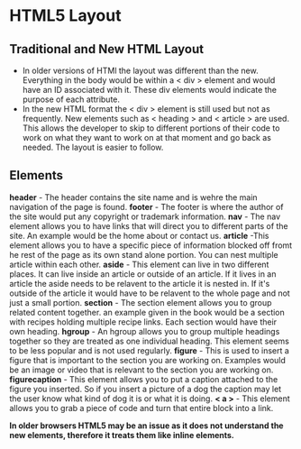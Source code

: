 # HTML5 Layout

## Traditional and New HTML Layout

- In older versions of HTMl the layout was different than the new. Everything in the body would be within a < div > element and would have an ID associated with it.  These div elements would indicate the purpose of each attribute.
- In the new HTML format the < div > element is still used but not as frequently.  New elements such as < heading > and < article > are used.  This allows the developer to skip to different portions of their code to work on what they want to work on at that moment and go back as needed.  The layout is easier to follow.

## Elements

**header** - The header contains the site name and is wehre the main navigation of the page is found.
**footer** - The footer is where the author of the site would put any copyright or trademark information.
**nav** - The nav element allows you to have links that will direct you to different parts of the site.  An example would be the home about or contact us.
**article** -This element allows you to have a specific piece of information blocked off fromt he rest of the page as its own stand alone portion.  You can nest multiple article within each other.
**aside** - This element can live in two different places.  It can live inside an article or outside of an article.  If it lives in an article the aside needs to be relavent to the article it is nested in.  If it's outside of the article it would have to be relavent to the whole page and not just a small portion.
**section** - The section element allows you to group related content together. an example given in the book would be a section with recipes holding multiple recipe links.  Each section would have their own heading.
**hgroup** - An hgroup allows you to group multiple headings together so they are treated as one individual heading. This element seems to be less popular and is not used regularly.
**figure** - This is used to insert a figure that is important to the section you are working on. Examples would be an image or video that is relevant to the section you are working on.  
**figurecaption** - This element allows you to put a caption attached to the figure you inserted.  So if you insert a picture of a dog the caption may let the user know what kind of dog it is or what it is doing.
**< a >** - This element allows you to grab a piece of code and turn that entire block into a link.

**In older browsers HTML5 may be an issue as it does not understand the new elements, therefore it treats them like inline elements.**
